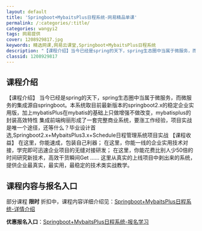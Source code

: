 ```yaml
---
layout: default
title: 'Springboot+MybaitsPlus日程系统-网易精品单课'
permalink: /:categories/:title/
categories: wangyi2
tags: 网易提供
cover: 1208929817.jpg
keywords: 精选网课,网易云课堂,Springboot+MybaitsPlus日程系统
description: "【课程介绍】当今已经是spring的天下，spring生态圈中当属于微服务，而微服务的集成源自springboot。本系统取目前最新版本的springboot2.x的稳定企业实用版，加上my"
classid: 1208929817
---
```


## 课程介绍

【课程介绍】
当今已经是spring的天下，spring生态圈中当属于微服务，而微服务的集成源自springboot。本系统取目前最新版本的springboot2.x的稳定企业实用版，加上mybatisPlus在mybatis的基础上只做增强不做改变，mybatisplus的封装高效特性 集成前端绚丽形成了一套完整商业系统，要涨工作经验，项目实战是唯一个途径，还等什么？毕业设计首选,Springboot2.x+MybaitsPlus3.x+Schedule日程管理系统项目实战
【课程收益】
在这里，你能速成，包装自己利器； 
在这里，你能一线的企业实用技术对接，学完即可迅速企业项目的无缝对接研发； 
在这里，你能花费比别人少50倍的时间研究新技术，高效干货瞬间Get ...... 
这里从真实的上线项目中剥出来的系统，提供企业最真实，最实用，最稳定的技术类实战教学。

## 课程内容与报名入口

部分课程 **限时** 折扣中，课程内容详细介绍见：[Springboot+MybaitsPlus日程系统-详情介绍](https://study.163.com/course/introduction/1208929817.htm?share=1&shareId=1025206652&utm_campaign=share&utm_medium=iphoneShare&utm_source=&utm_u=1025206652)

**优惠报名入口**：[Springboot+MybaitsPlus日程系统-报名学习](https://study.163.com/course/introduction/1208929817.htm?share=1&shareId=1025206652&utm_campaign=share&utm_medium=iphoneShare&utm_source=&utm_u=1025206652)

